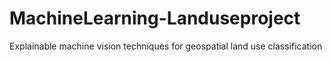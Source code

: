 # MachineLearning-Landuseproject
Explainable machine vision techniques for geospatial land use classification
